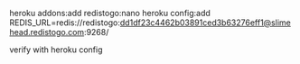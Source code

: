 heroku addons:add redistogo:nano
heroku config:add REDIS_URL=redis://redistogo:dd1df23c4462b03891ced3b63276eff1@slimehead.redistogo.com:9268/

verify with
heroku config